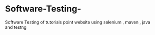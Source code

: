 # Software-Testing-
Software Testing of tutorials point website using selenium , maven , java and testng
